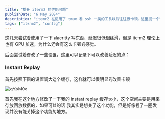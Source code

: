 ```yaml
---
title: "提升 iterm2 的性能问题"
publishDate: "6 May 2024"
description: "itemr2 在使用了 tmux 和 ssh 一类的工具以后往往很卡顿，这里提一个可以优化的点来改善使用体验"
tags: ["iterm2", "config"]
---
```


这几天尝试着使用了一下 alacritty 写东西，延迟很低很丝滑，但是 iterm2 理论上也有 GPU 加速，为什么还会有这么卡顿的感觉。

后面尝试着修改了一些设置，这里可以记录下可以改善延迟的点：

### Instant Replay

首先按照下图的设置调大这个缓存，这样就可以很明显的改善卡顿

![qYpM0c](https://picture-1303128679.cos.ap-shanghai.myqcloud.com/uPic/qYpM0c.png)

首先我在这个地方修改了一下我的 instant replay 缓存大小，这个空间主要是用来存放回放数据的，如果可以的话
我其实是想关了这个功能，但是好像搜了一圈发现并没有能关掉这个功能的地方。
